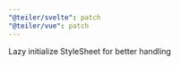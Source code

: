 ```yaml
---
"@teiler/svelte": patch
"@teiler/vue": patch
---
```


Lazy initialize StyleSheet for better handling
